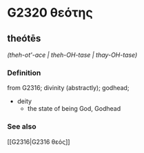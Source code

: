 # G2320 θεότης

## theótēs

_(theh-ot'-ace | theh-OH-tase | thay-OH-tase)_

### Definition

from G2316; divinity (abstractly); godhead; 

- deity
  - the state of being God, Godhead

### See also

[[G2316|G2316 θεός]]
